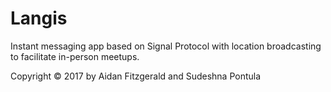 # Langis
Instant messaging app based on Signal Protocol with location broadcasting to
facilitate in-person meetups.

Copyright &copy; 2017 by Aidan Fitzgerald and Sudeshna Pontula
